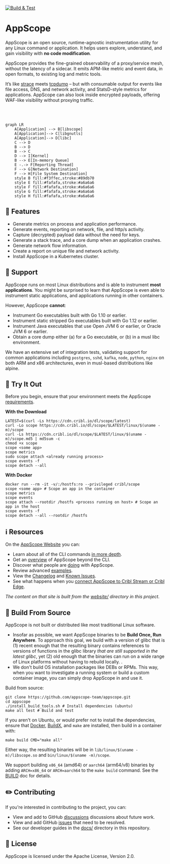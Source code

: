 [![Build & Test](https://github.com/appscope-team/appscope/actions/workflows/build.yml/badge.svg)](https://github.com/appscope-team/appscope/actions/workflows/build.yml)

# AppScope

AppScope is an open source, runtime-agnostic instrumentation utility for any Linux command or application. It helps users explore, understand, and gain visibility with **no code modification**.

AppScope provides the fine-grained observability of a proxy/service mesh, without the latency of a sidecar. It emits APM-like metric and event data, in open formats, to existing log and metric tools.

It’s like [strace](https://github.com/strace/strace) meets [tcpdump](https://www.tcpdump.org/) – but with consumable output for events like file access, DNS, and network activity, and StatsD-style metrics for applications. AppScope can also look inside encrypted payloads, offering WAF-like visibility without proxying traffic.

<br />
<br />

```mermaid
graph LR
    A[Application] --> B[libscope]
    A[Application]--> C[libgnutls]
    A[Application]--> D[libc]
    C --> D
    B --> D
    B --> C
    D --> I[Kernel]
    B --> E[In-memory Queue]
    E -.-> F[Reporting Thread]
    F --> G[Network Destination]
    F --> H[File System Destination]
    style B fill:#f3ffec,stroke:#89db70
    style E fill:#fafafa,stroke:#a6a6a6
    style F fill:#fafafa,stroke:#a6a6a6
    style G fill:#fafafa,stroke:#a6a6a6
    style H fill:#fafafa,stroke:#a6a6a6
```

## 💎 Features

- Generate metrics on process and application performance.
- Generate events, reporting on network, file, and http/s activity.
- Capture (decrypted) payload data without the need for keys.
- Generate a stack trace, and a core dump when an application crashes.
- Generate network flow information.
- Create a report on unique file and network activity.
- Install AppScope in a Kubernetes cluster.

## 🛟 Support

AppScope runs on most Linux distributions and is able to instrument **most applications**. You might be surprised to learn that AppScope is even able to instrument static applications, and applications running in other containers. 

However, AppScope **cannot**:
- Instrument Go executables built with Go 1.10 or earlier.
- Instrument static stripped Go executables built with Go 1.12 or earlier.
- Instrument Java executables that use Open JVM 6 or earlier, or Oracle JVM 6 or earlier.
- Obtain a core dump either (a) for a Go executable, or (b) in a musl libc environment.

We have an extensive set of integration tests, validating support for common applications including `postgres`, `sshd`, `kafka`, `node`, `python`, `nginx` on both ARM and x86 architectures, even in musl-based distributions like alpine.

## 🚀 Try It Out

Before you begin, ensure that your environment meets the AppScope [requirements](https://appscope.dev/docs/requirements).

**With the Download**
```
LATEST=$(curl -Ls https://cdn.cribl.io/dl/scope/latest)
curl -Lo scope https://cdn.cribl.io/dl/scope/$LATEST/linux/$(uname -m)/scope
curl -Ls https://cdn.cribl.io/dl/scope/$LATEST/linux/$(uname -m)/scope.md5 | md5sum -c 
chmod +x scope
scope <some app>
scope metrics
sudo scope attach <already running process>
scope events -f
scope detach --all
```

**With Docker**
```
docker run --rm -it -v/:/hostfs:ro --privileged cribl/scope
scope <some app> # Scope an app in the container
scope metrics
scope events
scope attach --rootdir /hostfs <process running on host> # Scope an app in the host
scope events -f
scope detach --all --rootdir /hostfs
```

## ℹ️  Resources

On the [AppScope Website](https://appscope.dev/) you can:

- Learn about all of the CLI commands [in more depth](https://appscope.dev/docs/cli-using).
- Get an [overview](https://appscope.dev/docs/how-works/) of AppScope beyond the CLI.
- Discover what people are [doing](https://appscope.dev/docs/what-do-with-scope) with AppScope.
- Review advanced [examples](https://appscope.dev/docs/examples-use-cases).
- View the [Changelog](https://appscope.dev/docs/changelog) and [Known Issues](https://appscope.dev/docs/known-issues).
- See what happens when you [connect AppScope to Cribl Stream or Cribl Edge](https://appscope.dev/docs/cribl-integration).

_The content on that site is built from the [website/](website/) directory in this project._

## 🔧 Build From Source

AppScope is not built or distributed like most traditional Linux software.

- Insofar as possible, we want AppScope binaries to be  **Build Once, Run Anywhere**. To approach this goal, we build with a version of glibc that is (1) recent enough that the resulting binary contains references to versions of functions in the glibc library *that are still supported in the latest glibc*, yet (2) old enough that the binaries can run on a wide range of Linux platforms without having to rebuild locally.
.
- We don't build OS installation packages like DEBs or RPMs. This way, when you want to investigate a running system or build a custom container image, you can simply drop AppScope in and use it.

Build from source:

```text
git clone https://github.com/appscope-team/appscope.git
cd appscope
./install_build_tools.sh # Install dependencies (ubuntu)
make all test # Build and test
```

If you aren't on Ubuntu, or would prefer not to install the dependencies, ensure that [Docker], [BuildX], and `make` are installed, then build in a container with:

```text
make build CMD="make all"
```

Either way, the resulting binaries will be in `lib/linux/$(uname -m)/libscope.so` and `bin/linux/$(uname -m)/scope`.

We support building `x86_64` (amd64) or `aarch64` (arm64/v8) binaries by adding `ARCH=x86_64` or `ARCH=aarch64` to the `make build` command. See the [BUILD](docs/BUILD.md) doc for details.

## ✏️  Contributing

If you're interested in contributing to the project, you can:

- View and add to GitHub [discussions](https://github.com/appscope-team/appscope/discussions) discussions about future work.
- View and add GitHub [issues](https://github.com/appscope-team/appscope/issues) that need to be resolved.
- See our developer guides in the [docs/](./docs/) directory in this repository.

## 📄 License

AppScope is licensed under the Apache License, Version 2.0. 

[Docker]: https://docs.docker.com/engine/install/
[BuildX]: https://docs.docker.com/buildx/working-with-buildx/
